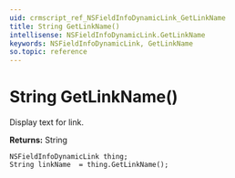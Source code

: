 ```yaml
---
uid: crmscript_ref_NSFieldInfoDynamicLink_GetLinkName
title: String GetLinkName()
intellisense: NSFieldInfoDynamicLink.GetLinkName
keywords: NSFieldInfoDynamicLink, GetLinkName
so.topic: reference
---
```


# String GetLinkName()

Display text for link.

**Returns:** String

```crmscript
NSFieldInfoDynamicLink thing;
String linkName  = thing.GetLinkName();
```

